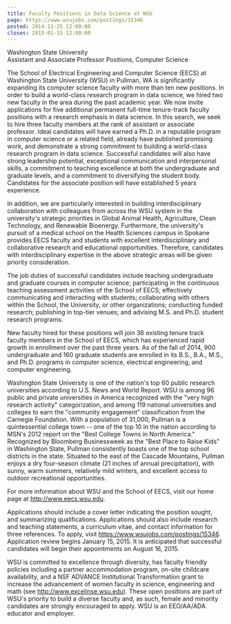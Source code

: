 ```yaml
---
title: Faculty Positions in Data Science at WSU
page: https://www.wsujobs.com/postings/15346
posted: 2014-11-25 12:00:00
closes: 2015-01-15 12:00:00
---
```


Washington State University  
Assistant and Associate Professor Positions, Computer Science  

The School of Electrical Engineering and Computer Science (EECS) at Washington
State University (WSU) in Pullman, WA is significantly expanding its computer
science faculty with more than ten new positions. In order to build a
world-class research program in data science, we hired two new faculty in the
area during the past academic year. We now invite applications for five
additional permanent full-time tenure-track faculty positions with a research
emphasis in data science. In this search, we seek to hire three faculty members
at the rank of assistant or associate professor. Ideal candidates will have
earned a Ph.D. in a reputable program in computer science or a related field,
already have published promising work, and demonstrate a strong commitment to
building a world-class research program in data science. Successful candidates
will also have strong leadership potential, exceptional communication and
interpersonal skills, a commitment to teaching excellence at both the
undergraduate and graduate levels, and a commitment to diversifying the student
body.  Candidates for the associate position will have established 5 years
experience.

In addition, we are particularly interested in building interdisciplinary
collaboration with colleagues from across the WSU system in the university's
strategic priorities in Global Animal Health, Agriculture, Clean Technology,
and Renewable Bioenergy.  Furthermore, the university's pursuit of a medical
school on the Health Sciences campus in Spokane provides EECS faculty and
students with excellent interdisciplinary and collaborative research and
educational opportunities. Therefore, candidates with interdisciplinary
expertise in the above strategic areas will be given priority consideration.

The job duties of successful candidates include teaching undergraduate and
graduate courses in computer science;  participating in the continuous teaching
assessment activities of the School of EECS; effectively communicating and
interacting with students; collaborating with others within the School, the
University, or other organizations;  conducting funded research; publishing in
top-tier venues; and advising M.S. and Ph.D. student research programs.

New faculty hired for these positions will join 36 existing tenure track
faculty members in the School of EECS, which has experienced rapid growth in
enrollment over the past three years. As of the fall of 2014, 900 undergraduate
and 160 graduate students are enrolled in its B.S., B.A., M.S., and Ph.D.
programs in computer science, electrical engineering, and computer engineering.

Washington State University is one of the nation's top 60 public research
universities according to U.S. News and World Report. WSU is among 96 public
and private universities in America recognized with the "very high research
activity" categorization, and among 119 national universities and colleges to
earn the "community engagement" classification from the Carnegie Foundation.
With a population of 31,000, Pullman is a quintessential college town -- one of
the top 10 in the nation according to MSN's 2012 report on the "Best College
Towns in North America." Recognized by Bloomberg Businessweek as the "Best
Place to Raise Kids" in Washington State, Pullman consistently boasts one of
the top school districts in the state. Situated to the east of the Cascade
Mountains, Pullman enjoys a dry four-season climate (21 inches of annual
precipitation), with sunny, warm summers, relatively mild winters, and
excellent access to outdoor recreational opportunities. 

For more information about WSU and the School of EECS, visit our home page at
<http://www.eecs.wsu.edu>.

Applications should include a cover letter indicating the position sought, and
summarizing qualifications. Applications should also include research and
teaching statements, a curriculum vitae, and contact information for three
references. To apply, visit <https://www.wsujobs.com/postings/15346>.
Application review begins January 15, 2015. It is anticipated that successful
candidates will begin their appointments on August 16, 2015. 

WSU is committed to excellence through diversity, has faculty friendly policies
including a partner accommodation program, on-site childcare availability, and
a NSF ADVANCE Institutional Transformation grant to increase the advancement of
women faculty in science, engineering and math (see <http://www.excelinse.wsu.edu>).
These open positions are part of WSU's priority to build a diverse faculty and,
as such, female and minority candidates are strongly encouraged to apply. WSU
is an EEO/AA/ADA educator and employer.
